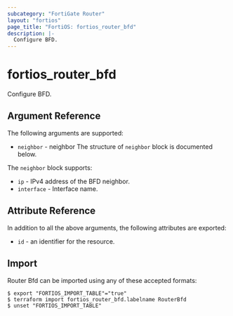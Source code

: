 ```yaml
---
subcategory: "FortiGate Router"
layout: "fortios"
page_title: "FortiOS: fortios_router_bfd"
description: |-
  Configure BFD.
---
```


# fortios_router_bfd
Configure BFD.

## Argument Reference

The following arguments are supported:

* `neighbor` - neighbor The structure of `neighbor` block is documented below.

The `neighbor` block supports:

* `ip` - IPv4 address of the BFD neighbor.
* `interface` - Interface name.


## Attribute Reference

In addition to all the above arguments, the following attributes are exported:
* `id` - an identifier for the resource.

## Import

Router Bfd can be imported using any of these accepted formats:
```
$ export "FORTIOS_IMPORT_TABLE"="true"
$ terraform import fortios_router_bfd.labelname RouterBfd
$ unset "FORTIOS_IMPORT_TABLE"
```
